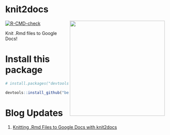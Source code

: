 # knit2docs
 <a href='https://github.com/benyamindsmith/knit2docs'><img src='https://github.com/benyamindsmith/knit2docs/assets/46410142/6b472fe6-2aa5-4c59-9765-3645b839cf93' align="right" height="300" /></a>

[![R-CMD-check](https://github.com/benyamindsmith/knit2docs/actions/workflows/R-CMD-check.yaml/badge.svg)](https://github.com/benyamindsmith/knit2docs/actions/workflows/R-CMD-check.yaml)

Knit .Rmd files to Google Docs!

# Install this package

```r
# install.packages("devtools")

devtools::install_github("benyamindsmith/knit2docs")
```

# Blog Updates

1. [Knitting .Rmd Files to Google Docs with knit2docs](https://bensstats.wordpress.com/2023/04/25/robservations-47-knitting-rmd-files-to-google-docs-with-knit2docs/)
